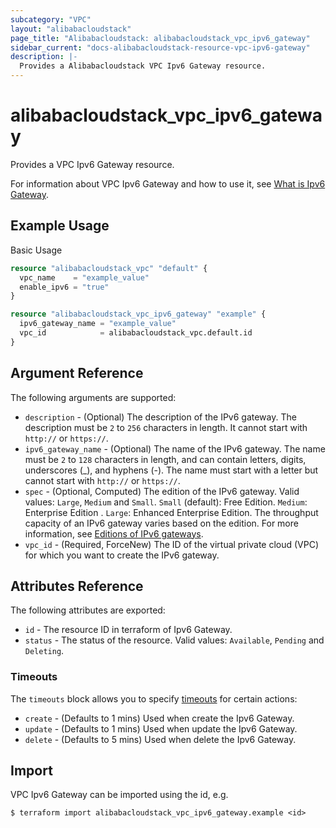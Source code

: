 ```yaml
---
subcategory: "VPC"
layout: "alibabacloudstack"
page_title: "Alibabacloudstack: alibabacloudstack_vpc_ipv6_gateway"
sidebar_current: "docs-alibabacloudstack-resource-vpc-ipv6-gateway"
description: |-
  Provides a Alibabacloudstack VPC Ipv6 Gateway resource.
---
```


# alibabacloudstack\_vpc\_ipv6\_gateway

Provides a VPC Ipv6 Gateway resource.

For information about VPC Ipv6 Gateway and how to use it, see [What is Ipv6 Gateway](https://www.alibabacloud.com/help/doc-detail/102214.htm).



## Example Usage

Basic Usage

```terraform
resource "alibabacloudstack_vpc" "default" {
  vpc_name    = "example_value"
  enable_ipv6 = "true"
}

resource "alibabacloudstack_vpc_ipv6_gateway" "example" {
  ipv6_gateway_name = "example_value"
  vpc_id            = alibabacloudstack_vpc.default.id
}

```

## Argument Reference

The following arguments are supported:

* `description` - (Optional) The description of the IPv6 gateway. The description must be `2` to `256` characters in length. It cannot start with `http://` or `https://`.
* `ipv6_gateway_name` - (Optional) The name of the IPv6 gateway. The name must be `2` to `128` characters in length, and can contain letters, digits, underscores (_), and hyphens (-). The name must start with a letter but cannot start with `http://` or `https://`.
* `spec` - (Optional, Computed) The edition of the IPv6 gateway. Valid values: `Large`, `Medium` and `Small`. `Small` (default): Free Edition. `Medium`: Enterprise Edition . `Large`: Enhanced Enterprise Edition. The throughput capacity of an IPv6 gateway varies based on the edition. For more information, see [Editions of IPv6 gateways](https://www.alibabacloud.com/help/doc-detail/98926.htm). 
* `vpc_id` - (Required, ForceNew) The ID of the virtual private cloud (VPC) for which you want to create the IPv6 gateway.

## Attributes Reference

The following attributes are exported:

* `id` - The resource ID in terraform of Ipv6 Gateway.
* `status` - The status of the resource. Valid values: `Available`, `Pending` and `Deleting`.

### Timeouts

The `timeouts` block allows you to specify [timeouts](https://www.terraform.io/docs/configuration-0-11/resources.html#timeouts) for certain actions:

* `create` - (Defaults to 1 mins) Used when create the Ipv6 Gateway.
* `update` - (Defaults to 1 mins) Used when update the Ipv6 Gateway.
* `delete` - (Defaults to 5 mins) Used when delete the Ipv6 Gateway.

## Import

VPC Ipv6 Gateway can be imported using the id, e.g.

```
$ terraform import alibabacloudstack_vpc_ipv6_gateway.example <id>
```
